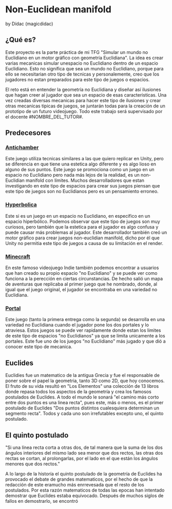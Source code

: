 # Non-Euclidean manifold
by Dídac (magicdidac)


## ¿Qué es?

Este proyecto es la parte práctica de mi TFG "Simular un mundo no Euclidiano en un motor gráfico con geometría Euclidiana". La idea es crear varias mecanicas simular unespacio no Euclidiano dentro de un espacio Euclidiano. Esto no significa que sea un mundo no Euclidiano, porque para ello se necesitarian otro tipo de tecnicas y personalemente, creo que los jugadores no estan preparados para este tipo de juegos o espacios.

El reto está en entender la geometría no Euclidiana y diseñar así ilusiones que hagan creer al jugador que sea un espacio de esas caracteristicas. Una vez creadas diversas mecanicas para hacer este tipo de ilusiones y crear otras mecanicas tipicas de juegos, se juntarán todas para la creación de un prototipo de un futuro videojuego. Todo este trabajo será supervisado por el docente #NOMBRE_DEL_TUTOR#.

## Predecesores

### [Antichamber](https://www.youtube.com/watch?v=aGsnm2nOnso)

Este juego utiliza tecnicas similares a las que quiero replicar en Unity, pero se diferencia en que tiene una estetica algo diferente y es algo lioso en alguno de sus puntos. Este juego se promociona como un juego en un espacio no Euclidiano pero nada más lejos de la realidad, es un non-Euclidian manifold con límites. Muchos desarrolladores que estan investigando en este tipo de espacios para crear sus juegos piensan que este tipo de juegos son no Euclidianos pero es un pensamiento erroneo.

### [Hyperbolica](https://www.youtube.com/watch?v=EMKLeS-Uq_8)

Este si es un juego en un espacio no Euclidiano, en especifico en un espacio hiperbólico. Podemos observar que este tipo de juegos son muy curiosos, pero también que la estetica para el jugador es algo confusa y puede causar más problemas al jugador. Este desarrollador también creó un motor gráfico para crear juegos non-euclidian manifold, dicho por él que Unity no permitia este tipo de juegos a causa de su limitación en el render.

### [Minecraft](https://www.youtube.com/watch?v=P6sB00nkoeM)

En este famoso videojuego Indie también podemos encontrar a usuarios que han creado su propio espacio "no Euclidiano" y se puede ver como funciona a la perección en ciertas circunstancias. De hecho salió un mapa de aventuras que replicaba al primer juego que he nombrado, donde, al igual que el juego original, el jugador se encontraba en una variedad no Euclidiana.

### [Portal](https://www.youtube.com/watch?v=0P2dzIa6pZY)

Este juego (tanto la primera entrega como la segunda) se desarrolla en una variedad no Euclidiana cuando el jugador pone los dos portales y lo atraviesa. Estos juegos se puede ver rapidamente donde estan los limites de este tipo de espacios "no Euclidianos" ya que se limita unicamente a los portales. Este fue uno de los juegos "no Euclidiano" más jugado y que dió a conocer este tipo de mecanica.

## Euclides

Euclidies fue un matematico de la antigua Grecia y fue el responsable de poner sobre el papel la geometria, tanto 3D como 2D, que hoy conocemos. El fruto de su vida resultó en "Los Elementos" una colección de 13 libros donde repasa todos los aspectos de la geometría y crea los famosos postulados de Euclides. A todo el mundo le sonará "el camino más corto entre dos puntos es una linea recta", pues este, más o menos, es el primer postulado de Euclides "Dos puntos distintos cualesquiera determinan un segmento recta". Todos y cada uno son irrefutables excepto uno, el quinto postulado.

## El quinto postulado

"Si una línea recta corta a otras dos, de tal manera que la suma de los dos ángulos interiores del mismo lado sea menor que dos rectos, las otras dos rectas se cortan, al prolongarlas, por el lado en el que están los ángulos menores que dos rectos."

A lo largo de la historía el quinto postulado de la geometría de Euclides ha provocado el debate de grandes matematicos, por el hecho de que la redacción de este eramucho más enrrevesada que el resto de los postulados. Por esta razón matematicos de todas las epocas han intentado demostrar que Euclides estaba equivocado. Después de muchos siglos de fallos en demostrarlo, se encontró